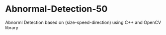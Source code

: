 # Abnormal-Detection-50

Abnorml Detection based on (size-speed-direction) using C++ and OpenCV library
